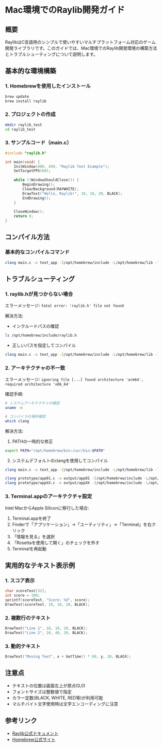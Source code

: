 # Mac環境でのRaylib開発ガイド

## 概要
RaylibはC言語用のシンプルで使いやすいマルチプラットフォーム対応のゲーム開発ライブラリです。このガイドでは、Mac環境でのRaylib開発環境の構築方法とトラブルシューティングについて説明します。

## 基本的な環境構築

### 1. Homebrewを使用したインストール
```bash
brew update
brew install raylib
```

### 2. プロジェクトの作成
```bash
mkdir raylib_test
cd raylib_test
```

### 3. サンプルコード（main.c）
```c
#include "raylib.h"

int main(void) {
    InitWindow(800, 450, "Raylib Text Example");
    SetTargetFPS(60);
    
    while (!WindowShouldClose()) {
        BeginDrawing();
        ClearBackground(RAYWHITE);
        DrawText("Hello, Raylib!", 10, 10, 20, BLACK);
        EndDrawing();
    }
    
    CloseWindow();
    return 0;
}
```

## コンパイル方法

### 基本的なコンパイルコマンド
```bash
clang main.c -o text_app -I/opt/homebrew/include -L/opt/homebrew/lib -lraylib
```

## トラブルシューティング

### 1. raylib.hが見つからない場合
エラーメッセージ: `fatal error: 'raylib.h' file not found`

解決方法:
- インクルードパスの確認
```bash
ls /opt/homebrew/include/raylib.h
```
- 正しいパスを指定してコンパイル
```bash
clang main.c -o text_app -I/opt/homebrew/include -L/opt/homebrew/lib -lraylib
```

### 2. アーキテクチャの不一致
エラーメッセージ: `ignoring file [...] found architecture 'arm64', required architecture 'x86_64'`

確認手順:
```bash
# システムアーキテクチャの確認
uname -m

# コンパイラの場所確認
which clang
```

解決方法:
1. PATHの一時的な修正
```bash
export PATH="/opt/homebrew/bin:/usr/bin:$PATH"
```

2. システムデフォルトのclangを使用してコンパイル
```bash
clang main.c -o text_app -I/opt/homebrew/include -L/opt/homebrew/lib -lraylib
```

```bash
clang prototype/app01.c -o output/app01 -I/opt/homebrew/include -L/opt/homebrew/lib -lraylib
clang prototype/appXX.c -o output/appXX -I/opt/homebrew/include -L/opt/homebrew/lib -lraylib
```

### 3. Terminal.appのアーキテクチャ設定
Intel MacからApple Siliconに移行した場合:
1. Terminal.appを終了
2. Finderで「アプリケーション」→「ユーティリティ」→「Terminal」を右クリック
3. 「情報を見る」を選択
4. 「Rosettaを使用して開く」のチェックを外す
5. Terminalを再起動

## 実用的なテキスト表示例

### 1. スコア表示
```c
char scoreText[32];
int score = 100;
sprintf(scoreText, "Score: %d", score);
DrawText(scoreText, 10, 10, 20, BLACK);
```

### 2. 複数行のテキスト
```c
DrawText("Line 1", 10, 10, 20, BLACK);
DrawText("Line 2", 10, 40, 20, BLACK);
```

### 3. 動的テキスト
```c
DrawText("Moving Text", x + GetTime() * 60, y, 20, BLACK);
```

## 注意点
- テキストの位置は画面左上が原点(0,0)
- フォントサイズは整数値で指定
- カラー定数(BLACK, WHITE, RED等)が利用可能
- マルチバイト文字使用時は文字エンコーディングに注意

## 参考リンク
- [Raylib公式ドキュメント](https://www.raylib.com/cheatsheet/cheatsheet.html)
- [Homebrew公式サイト](https://brew.sh/)